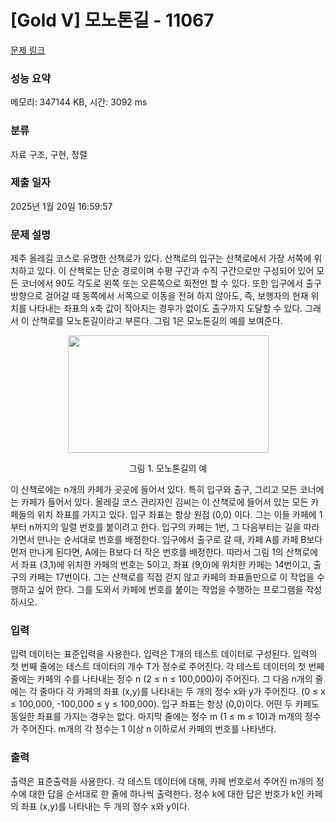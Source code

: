 # [Gold V] 모노톤길 - 11067 

[문제 링크](https://www.acmicpc.net/problem/11067) 

### 성능 요약

메모리: 347144 KB, 시간: 3092 ms

### 분류

자료 구조, 구현, 정렬

### 제출 일자

2025년 1월 20일 16:59:57

### 문제 설명

<p>제주 올레길 코스로 유명한 산책로가 있다. 산책로의 입구는 산책로에서 가장 서쪽에 위치하고 있다. 이 산책로는 단순 경로이며 수평 구간과 수직 구간으로만 구성되어 있어 모든 코너에서 90도 각도로 왼쪽 또는 오른쪽으로 회전만 할 수 있다. 또한 입구에서 출구 방향으로 걸어갈 때 동쪽에서 서쪽으로 이동을 전혀 하지 않아도, 즉, 보행자의 현재 위치를 나타내는 좌표의 x축 값이 작아지는 경우가 없이도 출구까지 도달할 수 있다. 그래서 이 산책로를 모노톤길이라고 부른다. 그림 1은 모노톤길의 예를 보여준다.</p>

<p style="text-align:center"><img alt="" src="https://onlinejudgeimages.s3-ap-northeast-1.amazonaws.com/problem/11067/1.png" style="height:188px; width:321px"></p>

<p style="text-align:center">그림 1. 모노톤길의 예</p>

<p>이 산책로에는 n개의 카페가 곳곳에 들어서 있다. 특히 입구와 출구, 그리고 모든 코너에는 카페가 들어서 있다. 올레길 코스 관리자인 김씨는 이 산책로에 들어서 있는 모든 카페들의 위치 좌표를 가지고 있다. 입구 좌표는 항상 원점 (0,0) 이다. 그는 이들 카페에 1부터 n까지의 일렬 번호를 붙이려고 한다. 입구의 카페는 1번, 그 다음부터는 길을 따라가면서 만나는 순서대로 번호를 배정한다. 입구에서 출구로 갈 때, 카페 A를 카페 B보다 먼저 만나게 된다면, A에는 B보다 더 작은 번호를 배정한다. 따라서 그림 1의 산책로에서 좌표 (3,1)에 위치한 카페의 번호는 5이고, 좌표 (9,0)에 위치한 카페는 14번이고, 출구의 카페는 17번이다. 그는 산책로를 직접 걷지 않고 카페의 좌표들만으로 이 작업을 수행하고 싶어 한다. 그를 도와서 카페에 번호를 붙이는 작업을 수행하는 프로그램을 작성하시오.</p>

### 입력 

 <p>입력 데이터는 표준입력을 사용한다. 입력은 T개의 테스트 데이터로 구성된다. 입력의 첫 번째 줄에는 테스트 데이터의 개수 T가 정수로 주어진다. 각 테스트 데이터의 첫 번째 줄에는 카페의 수를 나타내는 정수 n (2 ≤ n ≤ 100,000)이 주어진다. 그 다음 n개의 줄에는 각 줄마다 각 카페의 좌표 (x,y)를 나타내는 두 개의 정수 x와 y가 주어진다. (0 ≤ x ≤ 100,000, -100,000 ≤ y ≤ 100,000). 입구 좌표는 항상 (0,0)이다. 어떤 두 카페도 동일한 좌표를 가지는 경우는 없다. 마지막 줄에는 정수 m (1 ≤ m ≤ 10)과 m개의 정수가 주어진다. m개의 각 정수는 1 이상 n 이하로서 카페의 번호를 나타낸다.</p>

### 출력 

 <p>출력은 표준출력을 사용한다. 각 테스트 데이터에 대해, 카페 번호로서 주어진 m개의 정수에 대한 답을 순서대로 한 줄에 하나씩 출력한다. 정수 k에 대한 답은 번호가 k인 카페의 좌표 (x,y)를 나타내는 두 개의 정수 x와 y이다.</p>


